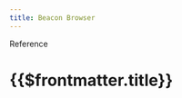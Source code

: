 ```yaml
---
title: Beacon Browser
---
```


<TitleSpan>Reference</TitleSpan>

# {{$frontmatter.title}}

<VersionWarning/>

<beacons-browser2-BeaconList2/>
